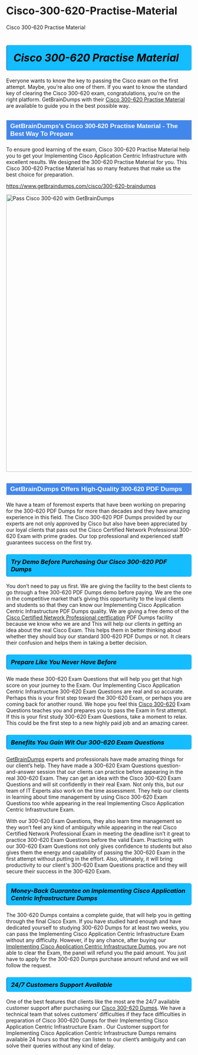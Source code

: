 # Cisco-300-620-Practise-Material
Cisco 300-620 Practise Material
<h1><strong><span style="display: block; color: #000000; background: #14BDFF; border: 0.5px solid #AED6F1; border-left: 3px solid #3498DB; padding: .6em; border-radius: 6px;">                     <em>Cisco 300-620 <span class="exam_variation">Practise Material</span> </em>                </span></strong>            </h1>                        <p>Everyone wants to know the key to passing the Cisco exam on the first attempt. Maybe, you’re also one of them. If you want to know the standard key of             clearing the Cisco 300-620 exam, congratulations, you’re on the right platform. GetBrainDumps with their             <a href="https://www.getbraindumps.com/cisco/300-620-braindumps">Cisco 300-620 <span class="exam_variation">Practise Material</span></a> are available to guide you in the best possible way.</p>                        <h2 style="background: #4287ec; border: 1px solid #cccccc; padding: 5px 10px;">                <span style="color: #ffffff;">                    <span style="font-size: 11pt;">                        <span style="line-height: normal;">                            <span style="font-family: Calibri,sans-serif;">                                <strong>                                    <span style="font-size: 13.0pt;">GetBrainDumps's Cisco 300-620 <span class="exam_variation">Practise Material</span> - The Best Way To Prepare</span>                                </strong>                            </span>                        </span>                    </span>                </span>            </h2>                        <p>To ensure good learning of the exam,  Cisco 300-620 <span class="exam_variation">Practise Material</span> help you to get your Implementing Cisco Application Centric Infrastructure with excellent results.             We designed the 300-620 <span class="exam_variation">Practise Material</span> for you. This Cisco 300-620 <span class="exam_variation">Practise Material</span> has so many features that make us the best choice for preparation.</p>                        <p><a href="https://www.getbraindumps.com/cisco/300-620-braindumps">https://www.getbraindumps.com/cisco/300-620-braindumps</a></p>                        <p><a href="https://www.getbraindumps.com/"><img src="https://www.getbraindumps.com/images/get-updated-exam-questions-with-discount-getbraindumps.jpg" class="postImage" alt="Pass Cisco 300-620 with GetBrainDumps" width="750"></a></p>                            <h2 style="background: #4287ec; border: 1px solid #cccccc; padding: 5px 10px;">                <span style="color: #ffffff;">                    <span style="font-size: 11pt;">                        <span style="line-height: normal;">                            <span style="font-family: Calibri,sans-serif;">                                <strong>                                    <span style="font-size: 13.0pt;">GetBrainDumps Offers High-Quality 300-620 <span class="exam_variation2">PDF Dumps</span></span>                                </strong>                            </span>                        </span>                    </span>                </span>            </h2>                        <p>We have a team of foremost experts that have been working on preparing for the 300-620 <span class="exam_variation2">PDF Dumps</span>  for more than decades and they have             amazing experience in this field. The Cisco 300-620 <span class="exam_variation2">PDF Dumps</span> provided by our experts are not only approved by Cisco but also have been             appreciated by our loyal clients that pass out the Cisco Certified Network Professional 300-620 Exam with prime grades. Our top professional and             experienced staff guarantees success on the first try.</p>                        <h3>                <strong>                    <span style="display: block; color: #000000; background: #14BDFF; border: 0.5px solid #AED6F1; border-left: 3px solid #3498DB; padding: .6em; border-radius: 6px;">                        <em>Try Demo Before Purchasing Our Cisco 300-620 <span class="exam_variation2">PDF Dumps</span></em>                    </span>                </strong>            </h3>                        <p>You don’t need to pay us first. We are giving the facility to the best clients to go through a free 300-620 <span class="exam_variation2">PDF Dumps</span> demo before paying.             We are the one in the competitive market that’s giving this opportunity to the loyal clients and students so that they can know our             Implementing Cisco Application Centric Infrastructure <span class="exam_variation2">PDF Dumps</span> quality. We are giving a free demo of the <a href="https://www.getbraindumps.com/cisco/ccnp-braindumps.html">Cisco Certified Network Professional certfication</a> <span class="exam_variation2">PDF Dumps</span> facility             because we know who we are and This will help our clients in getting an idea about the real Cisco Exam. This helps them in better thinking             about whether they should buy our standard 300-620 <span class="exam_variation2">PDF Dumps</span> or not. It clears their confusion and helps them in taking a better decision.</p>                        <h3>                <strong>                    <span style="display: block; color: #000000; background: #14BDFF; border: 0.5px solid #AED6F1; border-left: 3px solid #3498DB; padding: .6em; border-radius: 6px;">                        <em>Prepare Like You Never Have Before</em>                    </span>                </strong>            </h3>                        <p>We made these 300-620 <span class="exam_variation3">Exam Questions</span> that will help you get that high score on your journey to the Exam. Our Implementing Cisco Application Centric Infrastructure 300-620 <span class="exam_variation3">Exam Questions</span>             are real and so accurate. Perhaps this is your first step toward the 300-620 Exam, or perhaps you are coming back for another round. We hope             you feel this <a href="https://www.getbraindumps.com/cisco-braindumps.html">Cisco 300-620</a> <span class="exam_variation3">Exam Questions</span> teaches you and prepares you to pass the Exam in first attempt. If this is your first study             300-620 <span class="exam_variation3">Exam Questions</span>, take a moment to relax. This could be the first step to a new highly paid job and an amazing career.</p>                        <h3>                <strong>                    <span style="display: block; color: #000000; background: #14BDFF; border: 0.5px solid #AED6F1; border-left: 3px solid #3498DB; padding: .6em; border-radius: 6px;">                        <em>Benefits You Gain Wit Our 300-620 <span class="exam_variation3">Exam Questions</span></em>                    </span>                </strong>            </h3>                        <p><a href="https://www.getbraindumps.com/">GetBrainDumps</a> experts and professionals have made amazing things for our client’s help. They have made a 300-620 <span class="exam_variation3">Exam Questions</span> question-and-answer session that             our clients can practice before appearing in the real 300-620 Exam. They can get an idea with the  Cisco 300-620 <span class="exam_variation3">Exam Questions</span> and will             sit confidently in their real Exam. Not only this, but our team of IT Experts also work on the time assessment. They help our clients in learning about             time management by using Cisco 300-620 <span class="exam_variation3">Exam Questions</span>  too while appearing in the real Implementing Cisco Application Centric Infrastructure Exam. </p>                        <p>With our 300-620 <span class="exam_variation3">Exam Questions</span>, they also learn time management so they won’t feel any kind of ambiguity while appearing in the real             Cisco Certified Network Professional Exam in meeting the deadline isn’t it great to practice 300-620 <span class="exam_variation3">Exam Questions</span> before the valid Exam. Practicing with             our 300-620 <span class="exam_variation3">Exam Questions</span> not only gives confidence to students but also gives them the energy and capability of passing the 300-620 Exam in the first             attempt without putting in the effort. Also, ultimately, it will bring productivity to our client's 300-620 <span class="exam_variation3">Exam Questions</span> practice and they will             secure their success in the 300-620 Exam.</p>                        <h3>                <strong>                    <span style="display: block; color: #000000; background: #14BDFF; border: 0.5px solid #AED6F1; border-left: 3px solid #3498DB; padding: .6em; border-radius: 6px;">                        <em>Money-Back Guarantee on Implementing Cisco Application Centric Infrastructure <span class="exam_variation4">Dumps</span></em>                    </span>                </strong>            </h3>                        <p>The 300-620 <span class="exam_variation4">Dumps</span> contains a complete guide, that will help you in getting through the final Cisco Exam. If you have studied hard enough and have             dedicated yourself to studying 300-620 <span class="exam_variation4">Dumps</span> for at least two weeks, you can pass the Implementing Cisco Application Centric Infrastructure Exam without any difficulty. However,             if by any chance, after buying our <a href="https://www.getbraindumps.com/cisco/300-620-braindumps">Implementing Cisco Application Centric Infrastructure <span class="exam_variation4">Dumps</span></a>, you are not able to clear the Exam, the panel will refund you the paid amount.             You just have to apply for the 300-620 <span class="exam_variation4">Dumps</span> purchase amount refund and we will follow the request.</p>                        <h3>                <strong>                    <span style="display: block; color: #000000; background: #14BDFF; border: 0.5px solid #AED6F1; border-left: 3px solid #3498DB; padding: .6em; border-radius: 6px;">                        <em>24/7 Customers Support Available</em>                    </span>                </strong>            </h3>                        <p>One of the best features that clients like the most are the 24/7 available customer support after purchasing our <a href="https://www.getbraindumps.com/cisco/300-620-braindumps">Cisco 300-620 <span class="exam_variation4">Dumps</span></a>.             We have a technical team that solves customers’ difficulties if they face difficulties in preparation of Cisco 300-620 <span class="exam_variation4">Dumps</span> for             their Implementing Cisco Application Centric Infrastructure Exam . Our Customer support for Implementing Cisco Application Centric Infrastructure <span class="exam_variation4">Dumps</span> remains available 24 hours so that they can listen to our             client’s ambiguity and can solve their queries without any kind of delay.</p>                    
